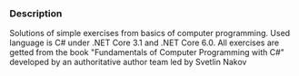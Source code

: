 ### **Description**
Solutions of simple exercises from basics of computer programming. Used language is C# under .NET Core 3.1 and .NET Core 6.0. All exercises are getted from the book "Fundamentals of Computer Programming with C#" developed by an authoritative author team led by Svetlin Nakov
